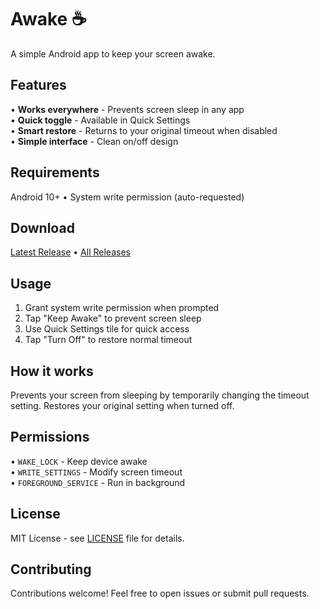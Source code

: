 # Awake ☕

A simple Android app to keep your screen awake.

## Features

• **Works everywhere** - Prevents screen sleep in any app  
• **Quick toggle** - Available in Quick Settings  
• **Smart restore** - Returns to your original timeout when disabled  
• **Simple interface** - Clean on/off design

## Requirements

Android 10+ • System write permission (auto-requested)

## Download

[Latest Release](../../releases/latest) • [All Releases](../../releases)

## Usage

1. Grant system write permission when prompted
2. Tap "Keep Awake" to prevent screen sleep
3. Use Quick Settings tile for quick access
4. Tap "Turn Off" to restore normal timeout

## How it works

Prevents your screen from sleeping by temporarily changing the timeout setting. Restores your original setting when turned off.

## Permissions

• `WAKE_LOCK` - Keep device awake  
• `WRITE_SETTINGS` - Modify screen timeout  
• `FOREGROUND_SERVICE` - Run in background  

## License

MIT License - see [LICENSE](LICENSE) file for details.

## Contributing

Contributions welcome! Feel free to open issues or submit pull requests.